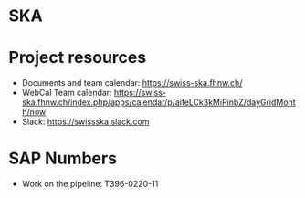 # SKA

# Project resources
* Documents and team calendar: https://swiss-ska.fhnw.ch/
* WebCal Team calendar: https://swiss-ska.fhnw.ch/index.php/apps/calendar/p/aifeLCk3kMiPinbZ/dayGridMonth/now
* Slack: https://swissska.slack.com

# SAP Numbers
* Work on the pipeline: T396-0220-11
